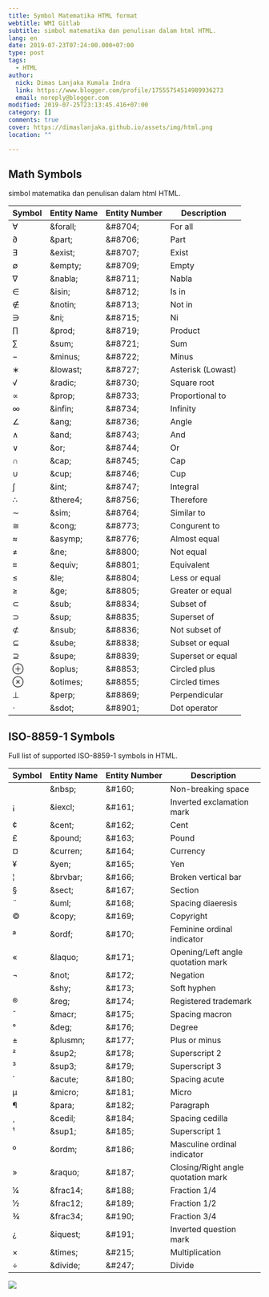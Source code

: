 ```yaml
---
title: Symbol Matematika HTML format
webtitle: WMI Gitlab
subtitle: simbol matematika dan penulisan dalam html HTML.
lang: en
date: 2019-07-23T07:24:00.000+07:00
type: post
tags:
  - HTML
author:
  nick: Dimas Lanjaka Kumala Indra
  link: https://www.blogger.com/profile/17555754514989936273
  email: noreply@blogger.com
modified: 2019-07-25T23:13:45.416+07:00
category: []
comments: true
cover: https://dimaslanjaka.github.io/assets/img/html.png
location: ""

---
```


<h2>    Math Symbols </h2><p>    simbol matematika dan penulisan dalam html HTML. </p><table>    <thead>        <tr>            <th nowrap="nowrap">                Symbol             </th>            <th nowrap="nowrap">                Entity Name             </th>            <th nowrap="nowrap">                Entity Number             </th>            <th nowrap="nowrap">                Description             </th>        </tr>    </thead>    <tbody>        <tr>            <td>                ∀             </td>            <td>                &amp;forall;             </td>            <td>                &amp;#8704;             </td>            <td>                For all             </td>        </tr>        <tr>            <td>                ∂             </td>            <td>                &amp;part;             </td>            <td>                &amp;#8706;             </td>            <td>                Part             </td>        </tr>        <tr>            <td>                ∃             </td>            <td>                &amp;exist;             </td>            <td>                &amp;#8707;             </td>            <td>                Exist             </td>        </tr>        <tr>            <td>                ∅             </td>            <td>                &amp;empty;             </td>            <td>                &amp;#8709;             </td>            <td>                Empty             </td>        </tr>        <tr>            <td>                ∇             </td>            <td>                &amp;nabla;             </td>            <td>                &amp;#8711;             </td>            <td>                Nabla             </td>        </tr>        <tr>            <td>                ∈             </td>            <td>                &amp;isin;             </td>            <td>                &amp;#8712;             </td>            <td>                Is in             </td>        </tr>        <tr>            <td>                ∉             </td>            <td>                &amp;notin;             </td>            <td>                &amp;#8713;             </td>            <td>                Not in             </td>        </tr>        <tr>            <td>                ∋             </td>            <td>                &amp;ni;             </td>            <td>                &amp;#8715;             </td>            <td>                Ni             </td>        </tr>        <tr>            <td>                ∏             </td>            <td>                &amp;prod;             </td>            <td>                &amp;#8719;             </td>            <td>                Product             </td>        </tr>        <tr>            <td>                ∑             </td>            <td>                &amp;sum;             </td>            <td>                &amp;#8721;             </td>            <td>                Sum             </td>        </tr>        <tr>            <td>                −             </td>            <td>                &amp;minus;             </td>            <td>                &amp;#8722;             </td>            <td>                Minus             </td>        </tr>        <tr>            <td>                ∗             </td>            <td>                &amp;lowast;             </td>            <td>                &amp;#8727;             </td>            <td>                Asterisk (Lowast)             </td>        </tr>        <tr>            <td>                √             </td>            <td>                &amp;radic;             </td>            <td>                &amp;#8730;             </td>            <td>                Square root             </td>        </tr>        <tr>            <td>                ∝             </td>            <td>                &amp;prop;             </td>            <td>                &amp;#8733;             </td>            <td>                Proportional to             </td>        </tr>        <tr>            <td>                ∞             </td>            <td>                &amp;infin;             </td>            <td>                &amp;#8734;             </td>            <td>                Infinity             </td>        </tr>        <tr>            <td>                ∠             </td>            <td>                &amp;ang;             </td>            <td>                &amp;#8736;             </td>            <td>                Angle             </td>        </tr>        <tr>            <td>                ∧             </td>            <td>                &amp;and;             </td>            <td>                &amp;#8743;             </td>            <td>                And             </td>        </tr>        <tr>            <td>                ∨             </td>            <td>                &amp;or;             </td>            <td>                &amp;#8744;             </td>            <td>                Or             </td>        </tr>        <tr>            <td>                ∩             </td>            <td>                &amp;cap;             </td>            <td>                &amp;#8745;             </td>            <td>                Cap             </td>        </tr>        <tr>            <td>                ∪             </td>            <td>                &amp;cup;             </td>            <td>                &amp;#8746;             </td>            <td>                Cup             </td>        </tr>        <tr>            <td>                ∫             </td>            <td>                &amp;int;             </td>            <td>                &amp;#8747;             </td>            <td>                Integral             </td>        </tr>        <tr>            <td>                ∴             </td>            <td>                &amp;there4;             </td>            <td>                &amp;#8756;             </td>            <td>                Therefore             </td>        </tr>        <tr>            <td>                ∼             </td>            <td>                &amp;sim;             </td>            <td>                &amp;#8764;             </td>            <td>                Similar to             </td>        </tr>        <tr>            <td>                ≅             </td>            <td>                &amp;cong;             </td>            <td>                &amp;#8773;             </td>            <td>                Congurent to             </td>        </tr>        <tr>            <td>                ≈             </td>            <td>                &amp;asymp;             </td>            <td>                &amp;#8776;             </td>            <td>                Almost equal             </td>        </tr>        <tr>            <td>                ≠             </td>            <td>                &amp;ne;             </td>            <td>                &amp;#8800;             </td>            <td>                Not equal             </td>        </tr>        <tr>            <td>                ≡             </td>            <td>                &amp;equiv;             </td>            <td>                &amp;#8801;             </td>            <td>                Equivalent             </td>        </tr>        <tr>            <td>                ≤             </td>            <td>                &amp;le;             </td>            <td>                &amp;#8804;             </td>            <td>                Less or equal             </td>        </tr>        <tr>            <td>                ≥             </td>            <td>                &amp;ge;             </td>            <td>                &amp;#8805;             </td>            <td>                Greater or equal             </td>        </tr>        <tr>            <td>                ⊂             </td>            <td>                &amp;sub;             </td>            <td>                &amp;#8834;             </td>            <td>                Subset of             </td>        </tr>        <tr>            <td>                ⊃             </td>            <td>                &amp;sup;             </td>            <td>                &amp;#8835;             </td>            <td>                Superset of             </td>        </tr>        <tr>            <td>                ⊄             </td>            <td>                &amp;nsub;             </td>            <td>                &amp;#8836;             </td>            <td>                Not subset of             </td>        </tr>        <tr>            <td>                ⊆             </td>            <td>                &amp;sube;             </td>            <td>                &amp;#8838;             </td>            <td>                Subset or equal             </td>        </tr>        <tr>            <td>                ⊇             </td>            <td>                &amp;supe;             </td>            <td>                &amp;#8839;             </td>            <td>                Superset or equal             </td>        </tr>        <tr>            <td>                ⊕             </td>            <td>                &amp;oplus;             </td>            <td>                &amp;#8853;             </td>            <td>                Circled plus             </td>        </tr>        <tr>            <td>                ⊗             </td>            <td>                &amp;otimes;             </td>            <td>                &amp;#8855;             </td>            <td>                Circled times             </td>        </tr>        <tr>            <td>                ⊥             </td>            <td>                &amp;perp;             </td>            <td>                &amp;#8869;             </td>            <td>                Perpendicular             </td>        </tr>        <tr>            <td>                ⋅             </td>            <td>                &amp;sdot;             </td>            <td>                &amp;#8901;             </td>            <td>                Dot operator             </td>        </tr>    </tbody></table> <h2>    ISO-8859-1 Symbols </h2><p>    Full list of supported ISO-8859-1 symbols in HTML. </p><table>    <thead>        <tr>            <th nowrap="nowrap">                Symbol             </th>            <th nowrap="nowrap">                Entity Name             </th>            <th nowrap="nowrap">                Entity Number             </th>            <th nowrap="nowrap">                Description             </th>        </tr>    </thead>    <tbody>        <tr>            <td>            </td>            <td>                &amp;nbsp;             </td>            <td>                &amp;#160;             </td>            <td>                Non-breaking space             </td>        </tr>        <tr>            <td>                ¡             </td>            <td>                &amp;iexcl;             </td>            <td>                &amp;#161;             </td>            <td>                Inverted exclamation mark             </td>        </tr>        <tr>            <td>                ¢             </td>            <td>                &amp;cent;             </td>            <td>                &amp;#162;             </td>            <td>                Cent             </td>        </tr>        <tr>            <td>                £             </td>            <td>                &amp;pound;             </td>            <td>                &amp;#163;             </td>            <td>                Pound             </td>        </tr>        <tr>            <td>                ¤             </td>            <td>                &amp;curren;             </td>            <td>                &amp;#164;             </td>            <td>                Currency             </td>        </tr>        <tr>            <td>                ¥             </td>            <td>                &amp;yen;             </td>            <td>                &amp;#165;             </td>            <td>                Yen             </td>        </tr>        <tr>            <td>                ¦             </td>            <td>                &amp;brvbar;             </td>            <td>                &amp;#166;             </td>            <td>                Broken vertical bar             </td>        </tr>        <tr>            <td>                §             </td>            <td>                &amp;sect;             </td>            <td>                &amp;#167;             </td>            <td>                Section             </td>        </tr>        <tr>            <td>                ¨             </td>            <td>                &amp;uml;             </td>            <td>                &amp;#168;             </td>            <td>                Spacing diaeresis             </td>        </tr>        <tr>            <td>                ©             </td>            <td>                &amp;copy;             </td>            <td>                &amp;#169;             </td>            <td>                Copyright             </td>        </tr>        <tr>            <td>                ª             </td>            <td>                &amp;ordf;             </td>            <td>                &amp;#170;             </td>            <td>                Feminine ordinal indicator             </td>        </tr>        <tr>            <td>                «             </td>            <td>                &amp;laquo;             </td>            <td>                &amp;#171;             </td>            <td>                Opening/Left angle quotation mark             </td>        </tr>        <tr>            <td>                ¬             </td>            <td>                &amp;not;             </td>            <td>                &amp;#172;             </td>            <td>                Negation             </td>        </tr>        <tr>            <td>            </td>            <td>                &amp;shy;             </td>            <td>                &amp;#173;             </td>            <td>                Soft hyphen             </td>        </tr>        <tr>            <td>                ®             </td>            <td>                &amp;reg;             </td>            <td>                &amp;#174;             </td>            <td>                Registered trademark             </td>        </tr>        <tr>            <td>                ¯             </td>            <td>                &amp;macr;             </td>            <td>                &amp;#175;             </td>            <td>                Spacing macron             </td>        </tr>        <tr>            <td>                °             </td>            <td>                &amp;deg;             </td>            <td>                &amp;#176;             </td>            <td>                Degree             </td>        </tr>        <tr>            <td>                ±             </td>            <td>                &amp;plusmn;             </td>            <td>                &amp;#177;             </td>            <td>                Plus or minus             </td>        </tr>        <tr>            <td>                ²             </td>            <td>                &amp;sup2;             </td>            <td>                &amp;#178;             </td>            <td>                Superscript 2             </td>        </tr>        <tr>            <td>                ³             </td>            <td>                &amp;sup3;             </td>            <td>                &amp;#179;             </td>            <td>                Superscript 3             </td>        </tr>        <tr>            <td>                ´             </td>            <td>                &amp;acute;             </td>            <td>                &amp;#180;             </td>            <td>                Spacing acute             </td>        </tr>        <tr>            <td>                µ             </td>            <td>                &amp;micro;             </td>            <td>                &amp;#181;             </td>            <td>                Micro             </td>        </tr>        <tr>            <td>                ¶             </td>            <td>                &amp;para;             </td>            <td>                &amp;#182;             </td>            <td>                Paragraph             </td>        </tr>        <tr>            <td>                ¸             </td>            <td>                &amp;cedil;             </td>            <td>                &amp;#184;             </td>            <td>                Spacing cedilla             </td>        </tr>        <tr>            <td>                ¹             </td>            <td>                &amp;sup1;             </td>            <td>                &amp;#185;             </td>            <td>                Superscript 1             </td>        </tr>        <tr>            <td>                º             </td>            <td>                &amp;ordm;             </td>            <td>                &amp;#186;             </td>            <td>                Masculine ordinal indicator             </td>        </tr>        <tr>            <td>                »             </td>            <td>                &amp;raquo;             </td>            <td>                &amp;#187;             </td>            <td>                Closing/Right angle quotation mark             </td>        </tr>        <tr>            <td>                ¼             </td>            <td>                &amp;frac14;             </td>            <td>                &amp;#188;             </td>            <td>                Fraction 1/4             </td>        </tr>        <tr>            <td>                ½             </td>            <td>                &amp;frac12;             </td>            <td>                &amp;#189;             </td>            <td>                Fraction 1/2             </td>        </tr>        <tr>            <td>                ¾             </td>            <td>                &amp;frac34;             </td>            <td>                &amp;#190;             </td>            <td>                Fraction 3/4             </td>        </tr>        <tr>            <td>                ¿             </td>            <td>                &amp;iquest;             </td>            <td>                &amp;#191;             </td>            <td>                Inverted question mark             </td>        </tr>        <tr>            <td>                ×             </td>            <td>                &amp;times;             </td>            <td>                &amp;#215;             </td>            <td>                Multiplication             </td>        </tr>        <tr>            <td>                ÷             </td>            <td>                &amp;divide;             </td>            <td>                &amp;#247;             </td>            <td>                Divide             </td>        </tr>    </tbody></table><img src="https://dimaslanjaka.github.io/assets/img/html.png">